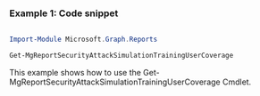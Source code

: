 ### Example 1: Code snippet

```powershell

Import-Module Microsoft.Graph.Reports

Get-MgReportSecurityAttackSimulationTrainingUserCoverage

```
This example shows how to use the Get-MgReportSecurityAttackSimulationTrainingUserCoverage Cmdlet.

